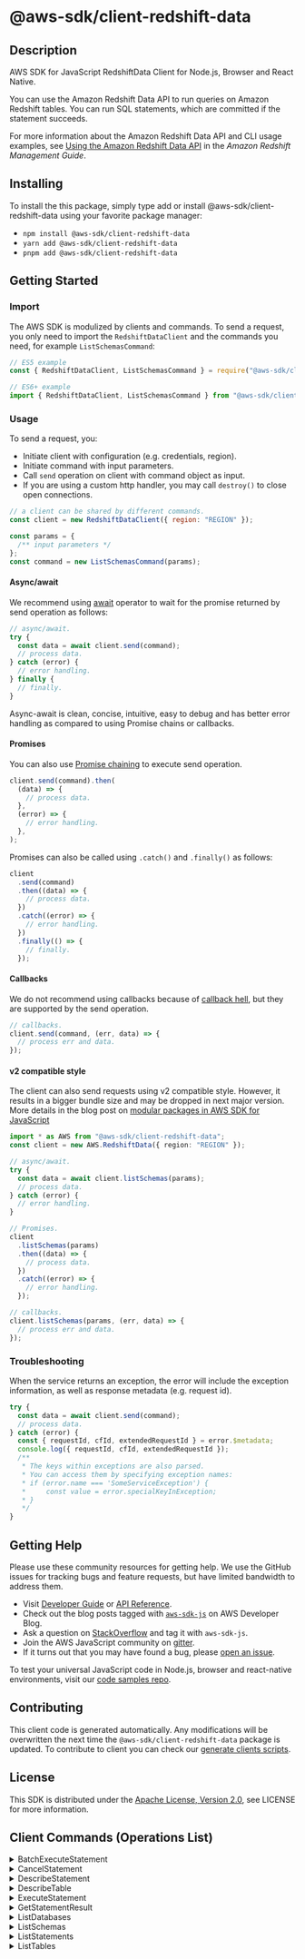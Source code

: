 <!-- generated file, do not edit directly -->

# @aws-sdk/client-redshift-data

## Description

AWS SDK for JavaScript RedshiftData Client for Node.js, Browser and React Native.

<p>You can use the Amazon Redshift Data API to run queries on Amazon Redshift tables. You
can run SQL statements, which are committed if the statement succeeds. </p>
<p>For more information about the Amazon Redshift Data API and CLI usage examples, see
<a href="https://docs.aws.amazon.com/redshift/latest/mgmt/data-api.html">Using the Amazon Redshift Data API</a> in the
<i>Amazon Redshift Management Guide</i>. </p>

## Installing

To install the this package, simply type add or install @aws-sdk/client-redshift-data
using your favorite package manager:

- `npm install @aws-sdk/client-redshift-data`
- `yarn add @aws-sdk/client-redshift-data`
- `pnpm add @aws-sdk/client-redshift-data`

## Getting Started

### Import

The AWS SDK is modulized by clients and commands.
To send a request, you only need to import the `RedshiftDataClient` and
the commands you need, for example `ListSchemasCommand`:

```js
// ES5 example
const { RedshiftDataClient, ListSchemasCommand } = require("@aws-sdk/client-redshift-data");
```

```ts
// ES6+ example
import { RedshiftDataClient, ListSchemasCommand } from "@aws-sdk/client-redshift-data";
```

### Usage

To send a request, you:

- Initiate client with configuration (e.g. credentials, region).
- Initiate command with input parameters.
- Call `send` operation on client with command object as input.
- If you are using a custom http handler, you may call `destroy()` to close open connections.

```js
// a client can be shared by different commands.
const client = new RedshiftDataClient({ region: "REGION" });

const params = {
  /** input parameters */
};
const command = new ListSchemasCommand(params);
```

#### Async/await

We recommend using [await](https://developer.mozilla.org/en-US/docs/Web/JavaScript/Reference/Operators/await)
operator to wait for the promise returned by send operation as follows:

```js
// async/await.
try {
  const data = await client.send(command);
  // process data.
} catch (error) {
  // error handling.
} finally {
  // finally.
}
```

Async-await is clean, concise, intuitive, easy to debug and has better error handling
as compared to using Promise chains or callbacks.

#### Promises

You can also use [Promise chaining](https://developer.mozilla.org/en-US/docs/Web/JavaScript/Guide/Using_promises#chaining)
to execute send operation.

```js
client.send(command).then(
  (data) => {
    // process data.
  },
  (error) => {
    // error handling.
  },
);
```

Promises can also be called using `.catch()` and `.finally()` as follows:

```js
client
  .send(command)
  .then((data) => {
    // process data.
  })
  .catch((error) => {
    // error handling.
  })
  .finally(() => {
    // finally.
  });
```

#### Callbacks

We do not recommend using callbacks because of [callback hell](http://callbackhell.com/),
but they are supported by the send operation.

```js
// callbacks.
client.send(command, (err, data) => {
  // process err and data.
});
```

#### v2 compatible style

The client can also send requests using v2 compatible style.
However, it results in a bigger bundle size and may be dropped in next major version. More details in the blog post
on [modular packages in AWS SDK for JavaScript](https://aws.amazon.com/blogs/developer/modular-packages-in-aws-sdk-for-javascript/)

```ts
import * as AWS from "@aws-sdk/client-redshift-data";
const client = new AWS.RedshiftData({ region: "REGION" });

// async/await.
try {
  const data = await client.listSchemas(params);
  // process data.
} catch (error) {
  // error handling.
}

// Promises.
client
  .listSchemas(params)
  .then((data) => {
    // process data.
  })
  .catch((error) => {
    // error handling.
  });

// callbacks.
client.listSchemas(params, (err, data) => {
  // process err and data.
});
```

### Troubleshooting

When the service returns an exception, the error will include the exception information,
as well as response metadata (e.g. request id).

```js
try {
  const data = await client.send(command);
  // process data.
} catch (error) {
  const { requestId, cfId, extendedRequestId } = error.$metadata;
  console.log({ requestId, cfId, extendedRequestId });
  /**
   * The keys within exceptions are also parsed.
   * You can access them by specifying exception names:
   * if (error.name === 'SomeServiceException') {
   *     const value = error.specialKeyInException;
   * }
   */
}
```

## Getting Help

Please use these community resources for getting help.
We use the GitHub issues for tracking bugs and feature requests, but have limited bandwidth to address them.

- Visit [Developer Guide](https://docs.aws.amazon.com/sdk-for-javascript/v3/developer-guide/welcome.html)
  or [API Reference](https://docs.aws.amazon.com/AWSJavaScriptSDK/v3/latest/index.html).
- Check out the blog posts tagged with [`aws-sdk-js`](https://aws.amazon.com/blogs/developer/tag/aws-sdk-js/)
  on AWS Developer Blog.
- Ask a question on [StackOverflow](https://stackoverflow.com/questions/tagged/aws-sdk-js) and tag it with `aws-sdk-js`.
- Join the AWS JavaScript community on [gitter](https://gitter.im/aws/aws-sdk-js-v3).
- If it turns out that you may have found a bug, please [open an issue](https://github.com/aws/aws-sdk-js-v3/issues/new/choose).

To test your universal JavaScript code in Node.js, browser and react-native environments,
visit our [code samples repo](https://github.com/aws-samples/aws-sdk-js-tests).

## Contributing

This client code is generated automatically. Any modifications will be overwritten the next time the `@aws-sdk/client-redshift-data` package is updated.
To contribute to client you can check our [generate clients scripts](https://github.com/aws/aws-sdk-js-v3/tree/main/scripts/generate-clients).

## License

This SDK is distributed under the
[Apache License, Version 2.0](http://www.apache.org/licenses/LICENSE-2.0),
see LICENSE for more information.

## Client Commands (Operations List)

<details>
<summary>
BatchExecuteStatement
</summary>

[Command API Reference](https://docs.aws.amazon.com/AWSJavaScriptSDK/v3/latest/client/redshift-data/command/BatchExecuteStatementCommand/) / [Input](https://docs.aws.amazon.com/AWSJavaScriptSDK/v3/latest/Package/-aws-sdk-client-redshift-data/Interface/BatchExecuteStatementCommandInput/) / [Output](https://docs.aws.amazon.com/AWSJavaScriptSDK/v3/latest/Package/-aws-sdk-client-redshift-data/Interface/BatchExecuteStatementCommandOutput/)

</details>
<details>
<summary>
CancelStatement
</summary>

[Command API Reference](https://docs.aws.amazon.com/AWSJavaScriptSDK/v3/latest/client/redshift-data/command/CancelStatementCommand/) / [Input](https://docs.aws.amazon.com/AWSJavaScriptSDK/v3/latest/Package/-aws-sdk-client-redshift-data/Interface/CancelStatementCommandInput/) / [Output](https://docs.aws.amazon.com/AWSJavaScriptSDK/v3/latest/Package/-aws-sdk-client-redshift-data/Interface/CancelStatementCommandOutput/)

</details>
<details>
<summary>
DescribeStatement
</summary>

[Command API Reference](https://docs.aws.amazon.com/AWSJavaScriptSDK/v3/latest/client/redshift-data/command/DescribeStatementCommand/) / [Input](https://docs.aws.amazon.com/AWSJavaScriptSDK/v3/latest/Package/-aws-sdk-client-redshift-data/Interface/DescribeStatementCommandInput/) / [Output](https://docs.aws.amazon.com/AWSJavaScriptSDK/v3/latest/Package/-aws-sdk-client-redshift-data/Interface/DescribeStatementCommandOutput/)

</details>
<details>
<summary>
DescribeTable
</summary>

[Command API Reference](https://docs.aws.amazon.com/AWSJavaScriptSDK/v3/latest/client/redshift-data/command/DescribeTableCommand/) / [Input](https://docs.aws.amazon.com/AWSJavaScriptSDK/v3/latest/Package/-aws-sdk-client-redshift-data/Interface/DescribeTableCommandInput/) / [Output](https://docs.aws.amazon.com/AWSJavaScriptSDK/v3/latest/Package/-aws-sdk-client-redshift-data/Interface/DescribeTableCommandOutput/)

</details>
<details>
<summary>
ExecuteStatement
</summary>

[Command API Reference](https://docs.aws.amazon.com/AWSJavaScriptSDK/v3/latest/client/redshift-data/command/ExecuteStatementCommand/) / [Input](https://docs.aws.amazon.com/AWSJavaScriptSDK/v3/latest/Package/-aws-sdk-client-redshift-data/Interface/ExecuteStatementCommandInput/) / [Output](https://docs.aws.amazon.com/AWSJavaScriptSDK/v3/latest/Package/-aws-sdk-client-redshift-data/Interface/ExecuteStatementCommandOutput/)

</details>
<details>
<summary>
GetStatementResult
</summary>

[Command API Reference](https://docs.aws.amazon.com/AWSJavaScriptSDK/v3/latest/client/redshift-data/command/GetStatementResultCommand/) / [Input](https://docs.aws.amazon.com/AWSJavaScriptSDK/v3/latest/Package/-aws-sdk-client-redshift-data/Interface/GetStatementResultCommandInput/) / [Output](https://docs.aws.amazon.com/AWSJavaScriptSDK/v3/latest/Package/-aws-sdk-client-redshift-data/Interface/GetStatementResultCommandOutput/)

</details>
<details>
<summary>
ListDatabases
</summary>

[Command API Reference](https://docs.aws.amazon.com/AWSJavaScriptSDK/v3/latest/client/redshift-data/command/ListDatabasesCommand/) / [Input](https://docs.aws.amazon.com/AWSJavaScriptSDK/v3/latest/Package/-aws-sdk-client-redshift-data/Interface/ListDatabasesCommandInput/) / [Output](https://docs.aws.amazon.com/AWSJavaScriptSDK/v3/latest/Package/-aws-sdk-client-redshift-data/Interface/ListDatabasesCommandOutput/)

</details>
<details>
<summary>
ListSchemas
</summary>

[Command API Reference](https://docs.aws.amazon.com/AWSJavaScriptSDK/v3/latest/client/redshift-data/command/ListSchemasCommand/) / [Input](https://docs.aws.amazon.com/AWSJavaScriptSDK/v3/latest/Package/-aws-sdk-client-redshift-data/Interface/ListSchemasCommandInput/) / [Output](https://docs.aws.amazon.com/AWSJavaScriptSDK/v3/latest/Package/-aws-sdk-client-redshift-data/Interface/ListSchemasCommandOutput/)

</details>
<details>
<summary>
ListStatements
</summary>

[Command API Reference](https://docs.aws.amazon.com/AWSJavaScriptSDK/v3/latest/client/redshift-data/command/ListStatementsCommand/) / [Input](https://docs.aws.amazon.com/AWSJavaScriptSDK/v3/latest/Package/-aws-sdk-client-redshift-data/Interface/ListStatementsCommandInput/) / [Output](https://docs.aws.amazon.com/AWSJavaScriptSDK/v3/latest/Package/-aws-sdk-client-redshift-data/Interface/ListStatementsCommandOutput/)

</details>
<details>
<summary>
ListTables
</summary>

[Command API Reference](https://docs.aws.amazon.com/AWSJavaScriptSDK/v3/latest/client/redshift-data/command/ListTablesCommand/) / [Input](https://docs.aws.amazon.com/AWSJavaScriptSDK/v3/latest/Package/-aws-sdk-client-redshift-data/Interface/ListTablesCommandInput/) / [Output](https://docs.aws.amazon.com/AWSJavaScriptSDK/v3/latest/Package/-aws-sdk-client-redshift-data/Interface/ListTablesCommandOutput/)

</details>
